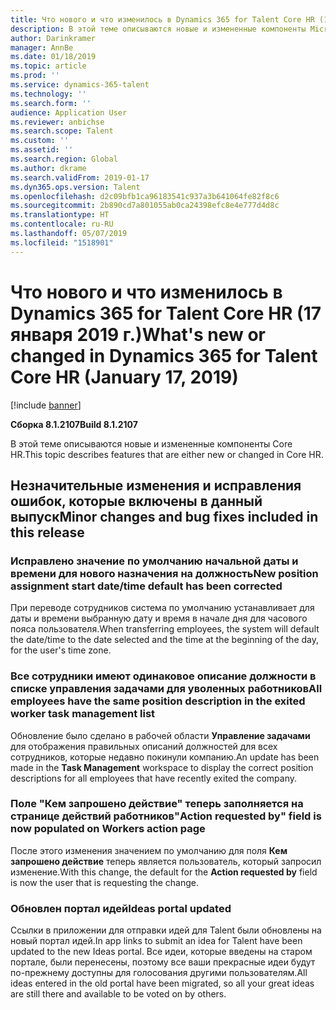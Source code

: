 ```yaml
---
title: Что нового и что изменилось в Dynamics 365 for Talent Core HR (17 января 2019 г.)
description: В этой теме описываются новые и измененные компоненты Microsoft Dynamics 365 for Talent Core HR.
author: Darinkramer
manager: AnnBe
ms.date: 01/18/2019
ms.topic: article
ms.prod: ''
ms.service: dynamics-365-talent
ms.technology: ''
ms.search.form: ''
audience: Application User
ms.reviewer: anbichse
ms.search.scope: Talent
ms.custom: ''
ms.assetid: ''
ms.search.region: Global
ms.author: dkrame
ms.search.validFrom: 2019-01-17
ms.dyn365.ops.version: Talent
ms.openlocfilehash: d2c09bfb1ca96183541c937a3b641064fe82f8c6
ms.sourcegitcommit: 2b890cd7a801055ab0ca24398efc8e4e777d4d8c
ms.translationtype: HT
ms.contentlocale: ru-RU
ms.lasthandoff: 05/07/2019
ms.locfileid: "1518901"
---
```

# <a name="whats-new-or-changed-in-dynamics-365-for-talent-core-hr-january-17-2019"></a><span data-ttu-id="73a81-103">Что нового и что изменилось в Dynamics 365 for Talent Core HR (17 января 2019 г.)</span><span class="sxs-lookup"><span data-stu-id="73a81-103">What's new or changed in Dynamics 365 for Talent Core HR (January 17, 2019)</span></span>

[!include [banner](includes/banner.md)]

<span data-ttu-id="73a81-104">**Сборка 8.1.2107**</span><span class="sxs-lookup"><span data-stu-id="73a81-104">**Build 8.1.2107**</span></span>

<span data-ttu-id="73a81-105">В этой теме описываются новые и измененные компоненты Core HR.</span><span class="sxs-lookup"><span data-stu-id="73a81-105">This topic describes features that are either new or changed in Core HR.</span></span>

## <a name="minor-changes-and-bug-fixes-included-in-this-release"></a><span data-ttu-id="73a81-106">Незначительные изменения и исправления ошибок, которые включены в данный выпуск</span><span class="sxs-lookup"><span data-stu-id="73a81-106">Minor changes and bug fixes included in this release</span></span>

### <a name="new-position-assignment-start-datetime-default-has-been-corrected"></a><span data-ttu-id="73a81-107">Исправлено значение по умолчанию начальной даты и времени для нового назначения на должность</span><span class="sxs-lookup"><span data-stu-id="73a81-107">New position assignment start date/time default has been corrected</span></span>
<span data-ttu-id="73a81-108">При переводе сотрудников система по умолчанию устанавливает для даты и времени выбранную дату и время в начале дня для часового пояса пользователя.</span><span class="sxs-lookup"><span data-stu-id="73a81-108">When transferring employees, the system will default the date/time to the date selected and the time at the beginning of the day, for the user's time zone.</span></span>

### <a name="all-employees-have-the-same-position-description-in-the-exited-worker-task-management-list"></a><span data-ttu-id="73a81-109">Все сотрудники имеют одинаковое описание должности в списке управления задачами для уволенных работников</span><span class="sxs-lookup"><span data-stu-id="73a81-109">All employees have the same position description in the exited worker task management list</span></span>
<span data-ttu-id="73a81-110">Обновление было сделано в рабочей области **Управление задачами** для отображения правильных описаний должностей для всех сотрудников, которые недавно покинули компанию.</span><span class="sxs-lookup"><span data-stu-id="73a81-110">An update has been made in the **Task Management** workspace to display the correct position descriptions for all employees that have recently exited the company.</span></span>

### <a name="action-requested-by-field-is-now-populated-on-workers-action-page"></a><span data-ttu-id="73a81-111">Поле "Кем запрошено действие" теперь заполняется на странице действий работников</span><span class="sxs-lookup"><span data-stu-id="73a81-111">"Action requested by" field is now populated on Workers action page</span></span>
<span data-ttu-id="73a81-112">После этого изменения значением по умолчанию для поля **Кем запрошено действие** теперь является пользователь, который запросил изменение.</span><span class="sxs-lookup"><span data-stu-id="73a81-112">With this change, the default for the **Action requested by** field is now the user that is requesting the change.</span></span>

### <a name="ideas-portal-updated"></a><span data-ttu-id="73a81-113">Обновлен портал идей</span><span class="sxs-lookup"><span data-stu-id="73a81-113">Ideas portal updated</span></span>
<span data-ttu-id="73a81-114">Ссылки в приложении для отправки идей для Talent были обновлены на новый портал идей.</span><span class="sxs-lookup"><span data-stu-id="73a81-114">In app links to submit an idea for Talent have been updated to the new Ideas portal.</span></span> <span data-ttu-id="73a81-115">Все идеи, которые введены на старом портале, были перенесены, поэтому все ваши прекрасные идеи будут по-прежнему доступны для голосования другими пользователям.</span><span class="sxs-lookup"><span data-stu-id="73a81-115">All ideas entered in the old portal have been migrated, so all your great ideas are still there and available to be voted on by others.</span></span>  

